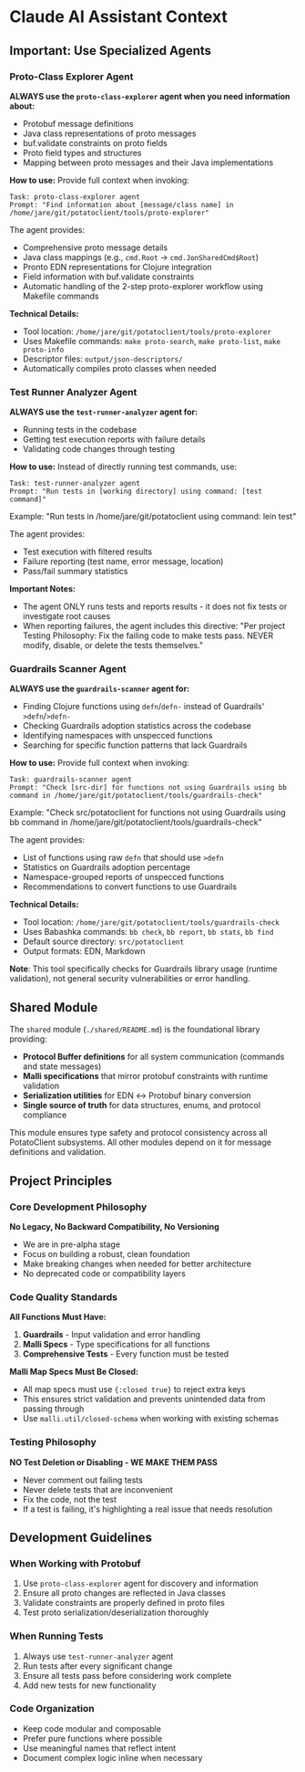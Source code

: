 # Claude AI Assistant Context

## Important: Use Specialized Agents

### Proto-Class Explorer Agent
**ALWAYS use the `proto-class-explorer` agent when you need information about:**
- Protobuf message definitions
- Java class representations of proto messages
- buf.validate constraints on proto fields
- Proto field types and structures
- Mapping between proto messages and their Java implementations

**How to use:**
Provide full context when invoking:
```
Task: proto-class-explorer agent
Prompt: "Find information about [message/class name] in /home/jare/git/potatoclient/tools/proto-explorer"
```

The agent provides:
- Comprehensive proto message details
- Java class mappings (e.g., `cmd.Root` → `cmd.JonSharedCmd$Root`)
- Pronto EDN representations for Clojure integration
- Field information with buf.validate constraints
- Automatic handling of the 2-step proto-explorer workflow using Makefile commands

**Technical Details:**
- Tool location: `/home/jare/git/potatoclient/tools/proto-explorer`
- Uses Makefile commands: `make proto-search`, `make proto-list`, `make proto-info`
- Descriptor files: `output/json-descriptors/`
- Automatically compiles proto classes when needed

### Test Runner Analyzer Agent
**ALWAYS use the `test-runner-analyzer` agent for:**
- Running tests in the codebase
- Getting test execution reports with failure details
- Validating code changes through testing

**How to use:**
Instead of directly running test commands, use:
```
Task: test-runner-analyzer agent
Prompt: "Run tests in [working directory] using command: [test command]"
```
Example: "Run tests in /home/jare/git/potatoclient using command: lein test"

The agent provides:
- Test execution with filtered results
- Failure reporting (test name, error message, location)
- Pass/fail summary statistics

**Important Notes:**
- The agent ONLY runs tests and reports results - it does not fix tests or investigate root causes
- When reporting failures, the agent includes this directive: "Per project Testing Philosophy: Fix the failing code to make tests pass. NEVER modify, disable, or delete the tests themselves."

### Guardrails Scanner Agent
**ALWAYS use the `guardrails-scanner` agent for:**
- Finding Clojure functions using `defn`/`defn-` instead of Guardrails' `>defn`/`>defn-`
- Checking Guardrails adoption statistics across the codebase
- Identifying namespaces with unspecced functions
- Searching for specific function patterns that lack Guardrails

**How to use:**
Provide full context when invoking:
```
Task: guardrails-scanner agent
Prompt: "Check [src-dir] for functions not using Guardrails using bb command in /home/jare/git/potatoclient/tools/guardrails-check"
```
Example: "Check src/potatoclient for functions not using Guardrails using bb command in /home/jare/git/potatoclient/tools/guardrails-check"

The agent provides:
- List of functions using raw `defn` that should use `>defn`
- Statistics on Guardrails adoption percentage
- Namespace-grouped reports of unspecced functions
- Recommendations to convert functions to use Guardrails

**Technical Details:**
- Tool location: `/home/jare/git/potatoclient/tools/guardrails-check`
- Uses Babashka commands: `bb check`, `bb report`, `bb stats`, `bb find`
- Default source directory: `src/potatoclient`
- Output formats: EDN, Markdown

**Note**: This tool specifically checks for Guardrails library usage (runtime validation), not general security vulnerabilities or error handling.

## Shared Module

The `shared` module (`./shared/README.md`) is the foundational library providing:
- **Protocol Buffer definitions** for all system communication (commands and state messages)
- **Malli specifications** that mirror protobuf constraints with runtime validation
- **Serialization utilities** for EDN ↔ Protobuf binary conversion
- **Single source of truth** for data structures, enums, and protocol compliance

This module ensures type safety and protocol consistency across all PotatoClient subsystems. All other modules depend on it for message definitions and validation.

## Project Principles

### Core Development Philosophy
**No Legacy, No Backward Compatibility, No Versioning**
- We are in pre-alpha stage
- Focus on building a robust, clean foundation
- Make breaking changes when needed for better architecture
- No deprecated code or compatibility layers

### Code Quality Standards
**All Functions Must Have:**
1. **Guardrails** - Input validation and error handling
2. **Malli Specs** - Type specifications for all functions
3. **Comprehensive Tests** - Every function must be tested

**Malli Map Specs Must Be Closed:**
- All map specs must use `{:closed true}` to reject extra keys
- This ensures strict validation and prevents unintended data from passing through
- Use `malli.util/closed-schema` when working with existing schemas

### Testing Philosophy
**NO Test Deletion or Disabling - WE MAKE THEM PASS**
- Never comment out failing tests
- Never delete tests that are inconvenient
- Fix the code, not the test
- If a test is failing, it's highlighting a real issue that needs resolution

## Development Guidelines

### When Working with Protobuf
1. Use `proto-class-explorer` agent for discovery and information
2. Ensure all proto changes are reflected in Java classes
3. Validate constraints are properly defined in proto files
4. Test proto serialization/deserialization thoroughly

### When Running Tests
1. Always use `test-runner-analyzer` agent
2. Run tests after every significant change
3. Ensure all tests pass before considering work complete
4. Add new tests for new functionality

### Code Organization
- Keep code modular and composable
- Prefer pure functions where possible
- Use meaningful names that reflect intent
- Document complex logic inline when necessary